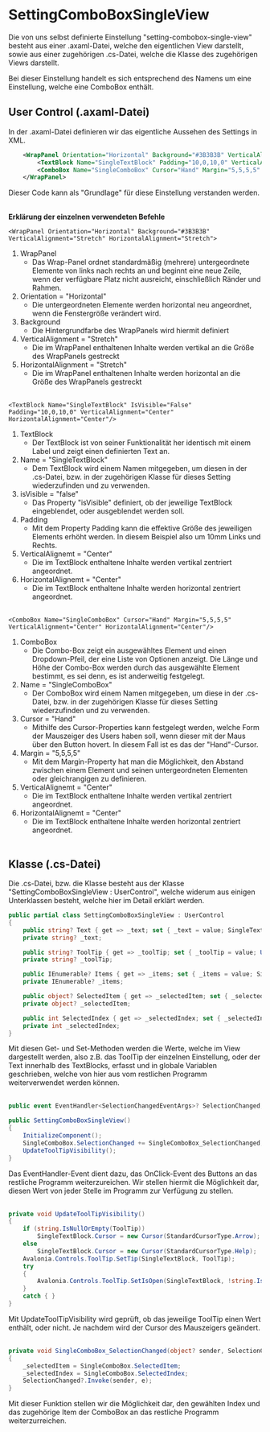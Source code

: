 # SettingComboBoxSingleView

Die von uns selbst definierte Einstellung "setting-combobox-single-view" besteht aus einer .axaml-Datei, welche den eigentlichen View darstellt, sowie aus einer zugehörigen .cs-Datei, welche die Klasse des zugehörigen Views darstellt.

Bei dieser Einstellung handelt es sich entsprechend des Namens um eine Einstellung, welche eine ComboBox enthält. 

## User Control (.axaml-Datei)

In der .axaml-Datei definieren wir das eigentliche Aussehen des Settings in XML.

```XML
	<WrapPanel Orientation="Horizontal" Background="#3B3B3B" VerticalAlignment="Stretch" HorizontalAlignment="Stretch">
	    <TextBlock Name="SingleTextBlock" Padding="10,0,10,0" VerticalAlignment="Center" HorizontalAlignment="Center"/>
	    <ComboBox Name="SingleComboBox" Cursor="Hand" Margin="5,5,5,5" VerticalAlignment="Center" HorizontalAlignment="Center"/>
    </WrapPanel>
```

Dieser Code kann als "Grundlage" für diese Einstellung verstanden werden.<br><br>

**Erklärung der einzelnen verwendeten Befehle**

`<WrapPanel Orientation="Horizontal" Background="#3B3B3B" VerticalAlignment="Stretch" HorizontalAlignment="Stretch">`
1. WrapPanel
   - Das Wrap-Panel ordnet standardmäßig (mehrere) untergeordnete Elemente von links nach rechts an und beginnt eine neue Zeile, wenn der verfügbare Platz nicht ausreicht, einschließlich Ränder und Rahmen.
2. Orientation = "Horizontal"
   - Die untergeordneten Elemente werden horizontal neu angeordnet, wenn die Fenstergröße verändert wird.
3. Background 
   - Die Hintergrundfarbe des WrapPanels wird hiermit definiert
4. VerticalAlignment = "Stretch"
   - Die im WrapPanel enthaltenen Inhalte werden vertikal an die Größe des WrapPanels gestreckt
5. HorizontalAlignment = "Stretch"
   - Die im WrapPanel enthaltenen Inhalte werden horizontal an die Größe des WrapPanels gestreckt
<br><br>

`<TextBlock Name="SingleTextBlock" IsVisible="False" Padding="10,0,10,0" VerticalAlignment="Center" HorizontalAlignment="Center"/>`
1. TextBlock
   - Der TextBlock ist von seiner Funktionalität her identisch mit einem Label und zeigt einen definierten Text an. 
2. Name = "SingleTextBlock"
   - Dem TextBlock wird einem Namen mitgegeben, um diesen in der .cs-Datei, bzw. in der zugehörigen Klasse für dieses Setting wiederzufinden und zu verwenden.
3. isVisible = "false"
   - Das Property "isVisible" definiert, ob der jeweilige TextBlock eingeblendet, oder ausgeblendet werden soll.
4. Padding
   - Mit dem Property Padding kann die effektive Größe des jeweiligen Elements erhöht werden. In diesem Beispiel also um 10mm Links und Rechts.
5. VerticalAlignemt = "Center"
   - Die im TextBlock enthaltene Inhalte werden vertikal zentriert angeordnet.
6. HorizontalAlignemt = "Center"
   - Die im TextBlock enthaltene Inhalte werden horizontal zentriert angeordnet.
<br><br>

`<ComboBox Name="SingleComboBox" Cursor="Hand" Margin="5,5,5,5" VerticalAlignment="Center" HorizontalAlignment="Center"/>`
1. ComboBox 
   - Die Combo-Box zeigt ein ausgewähltes Element und einen Dropdown-Pfeil, der eine Liste von Optionen anzeigt. Die Länge und Höhe der Combo-Box werden durch das ausgewählte Element bestimmt, es sei denn, es ist anderweitig festgelegt.
2. Name = "SingleComboBox"
   - Der ComboBox wird einem Namen mitgegeben, um diese in der .cs-Datei, bzw. in der zugehörigen Klasse für dieses Setting wiederzufinden und zu verwenden.
3. Cursor = "Hand"
   - Mithilfe des Cursor-Properties kann festgelegt werden, welche Form der Mauszeiger des Users haben soll, wenn dieser mit der Maus über den Button hovert. In diesem Fall ist es das der "Hand"-Cursor.
4. Margin = "5,5,5,5"
   - Mit dem Margin-Property hat man die Möglichkeit, den Abstand zwischen einem Element und seinen untergeordneten Elementen oder gleichrangigen zu definieren.
5. VerticalAlignemt = "Center"
   - Die im TextBlock enthaltene Inhalte werden vertikal zentriert angeordnet.
6. HorizontalAlignemt = "Center"
   - Die im TextBlock enthaltene Inhalte werden horizontal zentriert angeordnet.
<br><br>

## Klasse (.cs-Datei) 
Die .cs-Datei, bzw. die Klasse besteht aus der Klasse "SettingComboBoxSingleView : UserControl", welche widerum aus einigen Unterklassen besteht, welche hier im Detail erklärt werden.
```c#
public partial class SettingComboBoxSingleView : UserControl
{
    public string? Text { get => _text; set { _text = value; SingleTextBlock.Text = value; } }
    private string? _text;

    public string? ToolTip { get => _toolTip; set { _toolTip = value; UpdateToolTipVisibility(); } }
    private string? _toolTip;

    public IEnumerable? Items { get => _items; set { _items = value; SingleComboBox.ItemsSource = value; } }
    private IEnumerable? _items;

    public object? SelectedItem { get => _selectedItem; set { _selectedItem = value; SingleComboBox.SelectedItem = value?.ToString(); } }
    private object? _selectedItem;

    public int SelectedIndex { get => _selectedIndex; set { _selectedIndex = value; SingleComboBox.SelectedIndex = value; } }
    private int _selectedIndex;
}
```
Mit diesen Get- und Set-Methoden werden die Werte, welche im View dargestellt werden, also z.B. das ToolTip der einzelnen Einstellung, oder der Text innerhalb des TextBlocks, erfasst und in globale Variablen geschrieben, welche von hier aus vom restlichen Programm weiterverwendet werden können.
<br><br>

```c#
public event EventHandler<SelectionChangedEventArgs>? SelectionChanged;

public SettingComboBoxSingleView()
{
    InitializeComponent();
    SingleComboBox.SelectionChanged += SingleComboBox_SelectionChanged;
    UpdateToolTipVisibility();
}
```
Das EventHandler-Event dient dazu, das OnClick-Event des Buttons an das restliche Programm weiterzureichen.
Wir stellen hiermit die Möglichkeit dar, diesen Wert von jeder Stelle im Programm zur Verfügung zu stellen. 
<br><br>

```c#
private void UpdateToolTipVisibility()
{
    if (string.IsNullOrEmpty(ToolTip))
        SingleTextBlock.Cursor = new Cursor(StandardCursorType.Arrow);
    else
        SingleTextBlock.Cursor = new Cursor(StandardCursorType.Help);
    Avalonia.Controls.ToolTip.SetTip(SingleTextBlock, ToolTip);
    try
    {
        Avalonia.Controls.ToolTip.SetIsOpen(SingleTextBlock, !string.IsNullOrEmpty(ToolTip));
    }
    catch { }
}
```
Mit UpdateToolTipVisibility wird geprüft, ob das jeweilige ToolTip einen Wert enthält, oder nicht. Je nachdem wird der Cursor des Mauszeigers geändert.
<br><br>

```c#
private void SingleComboBox_SelectionChanged(object? sender, SelectionChangedEventArgs e)
{
    _selectedItem = SingleComboBox.SelectedItem;
    _selectedIndex = SingleComboBox.SelectedIndex;
    SelectionChanged?.Invoke(sender, e);
}
```
Mit dieser Funktion stellen wir die Möglichkeit dar, den gewählten Index und das zugehörige Item der ComboBox an das restliche Programm weiterzurreichen.

